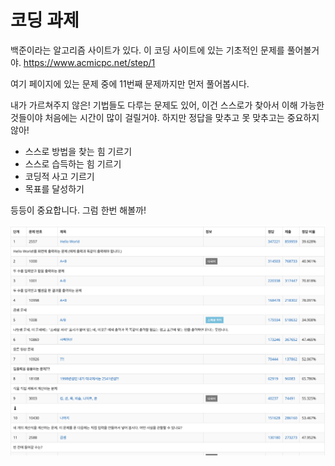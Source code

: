 # 코딩 과제
백준이라는 알고리즘 사이트가 있다. 이 코딩 사이트에 있는 기초적인 문제를 풀어볼거야.
https://www.acmicpc.net/step/1

여기 페이지에 있는 문제 중에 11번째 문제까지만 먼저 풀어봅시다.

내가 가르쳐주지 않은! 기법들도 다루는 문제도 있어, 이건 스스로가 찾아서 이해 가능한 것들이야
처음에는 시간이 많이 걸릴거야. 하지만 정답을 맞추고 못 맞추고는 중요하지 않아!

- 스스로 방법을 찾는 힘 기르기
- 스스로 습득하는 힘 기르기
- 코딩적 사고 기르기
- 목표를 달성하기

등등이 중요합니다. 그럼 한번 해볼까!

![문제 이미지](./static/%EB%B0%B1%EC%A4%80_%EC%95%8C%EA%B3%A0%EB%A6%AC%EC%A6%98_%EA%B8%B0%EC%B4%88%EB%AC%B8%EC%A0%9C.png)  